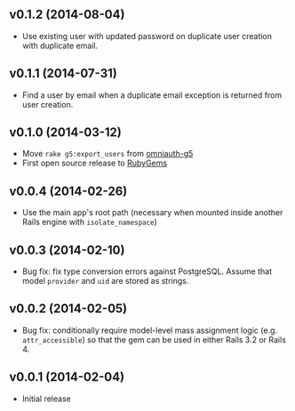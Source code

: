 ## v0.1.2 (2014-08-04)
* Use existing user with updated password on duplicate user creation with
  duplicate email.

## v0.1.1 (2014-07-31)
* Find a user by email when a duplicate email exception is returned from 
  user creation.

## v0.1.0 (2014-03-12)

* Move `rake g5:export_users` from
  [omniauth-g5](https://github.com/g5search/omniauth-g5)
* First open source release to [RubyGems](https://rubygems.org)

## v0.0.4 (2014-02-26)

* Use the main app's root path (necessary when mounted inside another Rails
  engine with `isolate_namespace`)

## v0.0.3 (2014-02-10)

* Bug fix: fix type conversion errors against PostgreSQL. Assume that model
`provider` and `uid` are stored as strings.

## v0.0.2 (2014-02-05)

* Bug fix: conditionally require model-level mass assignment logic
  (e.g. `attr_accessible`) so that the gem can be used in either Rails 3.2 or
  Rails 4.

## v0.0.1 (2014-02-04)

* Initial release
